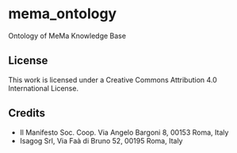 # mema_ontology
Ontology of MeMa Knowledge Base

## License
This work is licensed under a Creative Commons Attribution 4.0 International License.

## Credits
* Il Manifesto Soc. Coop. Via Angelo Bargoni 8, 00153 Roma, Italy
* Isagog Srl, Via Faà di Bruno 52, 00195 Roma, Italy
